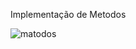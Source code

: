 Implementação de Metodos

![matodos](https://github.com/Pedro260103/E-SOCIAL/assets/106125456/e218ac1e-b8f0-4334-bfd0-b79d2694a29a)
